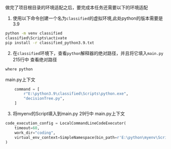 做完了项目根目录的环境适配之后，要完成本任务还需要以下的环境适配
1. 使用以下命令创建一个名为`classified`的虚拟环境,此处python的版本需要是3.9
``` cmd
python -m venv classified
classified\Scripts\activate
pip install -r classified_python3.9.txt
```

2. 在`classified`环境下，查看`python`解释器的绝对路径，并且将它填入`main.py` 215行中
查看绝对路径
``` cmd
where python
```
main.py上下文
``` python
    command = [
        r"E:\python3.9\classified\Scripts\python.exe",
        "decisionTree.py",
    ]
```

3. 将myenv的Script填入到main.py 29行中
main.py上下文
``` python
code_execution_config = LocalCommandLineCodeExecutor(
    timeout=60,
    work_dir="coding",
    virtual_env_context=SimpleNamespace(bin_path=r'E:\python\myenv\Scripts')
)
```